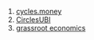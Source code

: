 1. [cycles.money](https://cycles.money/whitepaper.pdf)
2. [CirclesUBI](https://aboutcircles.com/)
3. [grassroot economics](https://grassecon.org/)